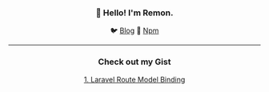 <h3 align="center">👋 Hello! I'm Remon.</h3>

<p align="center">
  🐦 <a href="https://dev.to/remonhasan">Blog</a> 🐹
  <a href="https://www.npmjs.com/~remonhasan">Npm</a>
</p>

---

<div align="center">
  <h3>Check out my Gist</h3>
  <div align="center">
    <a href="https://gist.github.com/Remonhasan/f3c4f184d3c2f9be70cdb5d57d79b2d7">
      1. Laravel Route Model Binding
    </a>
  </div>
</div>
